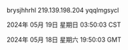 brysjhhrhl 219.139.198.204 yqqlmgsycl

2024年 05月 19日 星期日 03:50:03 CST

2024年 05月 18日 星期六 19:50:03 GMT
